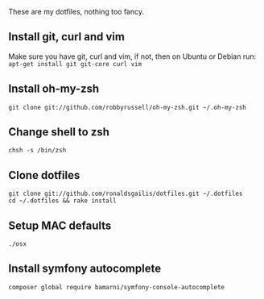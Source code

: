 These are my dotfiles, nothing too fancy.
## Install git, curl and vim
Make sure you have git, curl and vim, if not, then on Ubuntu or Debian run:
`apt-get install git git-core curl vim`
	
## Install oh-my-zsh
`git clone git://github.com/robbyrussell/oh-my-zsh.git ~/.oh-my-zsh`
	
## Change shell to zsh
`chsh -s /bin/zsh`
	
## Clone dotfiles
```
git clone git://github.com/ronaldsgailis/dotfiles.git ~/.dotfiles
cd ~/.dotfiles && rake install
```
	
## Setup MAC defaults
`./osx`


## Install symfony autocomplete
`composer global require bamarni/symfony-console-autocomplete`
